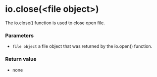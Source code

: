 # io.close(\<file object>)

The io.close() function is used to close open file.


### Parameters

* `file object` a file object that was returned by the io.open() function.

### Return value

* none
